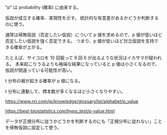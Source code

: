 "p" は probability (確率) に由来する。

仮説が成立する確率、実現性を示す。
統計的な有意差があるかどうか判断するのに使う。

通常は帰無仮説（否定したい仮説）について p 値を求めるので、p 値が低いほど否定したい仮説を強く否定できる。
つまり、p 値が低いほど対立仮説を支持できる確率が上がる。

たとえば、サイコロを 10 回振って 9 回 6 が出るような状況はイカサマが疑われる。
本来起こりうるよりも極端な結果になっていると p 値は小さくなるので、仮説が間違っている可能性が高い。

t 分布の裾が起きる確率が p 値になる。

t 分布に連動して、標本数が多くなるほど小さくなりやすい。

https://www.nri.com/jp/knowledge/glossary/lst/alphabet/p_value

https://best-biostatistics.com/hypo_test/p-value.html

データが正規分布に従うかどうかを判断するのにも「正規分布に従わない」ことを帰無仮説に設定して使う。
